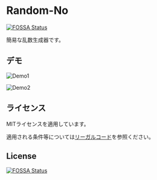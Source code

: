 <!--
Random-No
Copyright (c) 2021~Present Nakatai.
This software is released under the MIT License.
https://opensource.org/licenses/mit-license.php
-->
# Random-No

[![FOSSA Status](https://app.fossa.com/api/projects/git%2Bgithub.com%2FNakatai-0322%2FRandom-No.svg?type=shield)](https://app.fossa.com/projects/git%2Bgithub.com%2FNakatai-0322%2FRandom-No?ref=badge_shield)

簡易な乱数生成器です。

## デモ

![Demo1](https://i.imgur.com/tmp7ELf.gif)

![Demo2](https://i.imgur.com/oD7a5CR.gif)

## ライセンス

MITライセンスを適用しています。

適用される条件等については[リーガルコード](https://raw.githubusercontent.com/Nakatai-0322/Random-No/main/LICENSE)を参照ください。

## License

[![FOSSA Status](https://app.fossa.com/api/projects/git%2Bgithub.com%2FNakatai-0322%2FRandom-No.svg?type=large)](https://app.fossa.com/projects/git%2Bgithub.com%2FNakatai-0322%2FRandom-No?ref=badge_large)
